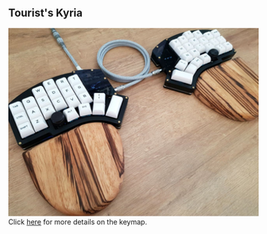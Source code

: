 ## Tourist's Kyria
![](images/kyriaimg1.jpg)
Click [here](https://www.youtube.com/watch?v=TKvjEQXKeec) for more details on the keymap.
